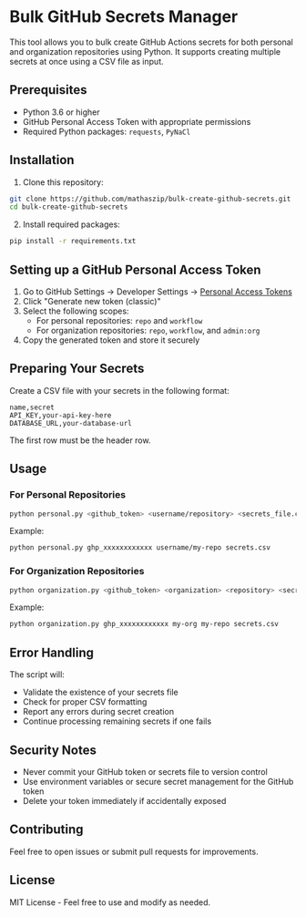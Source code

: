 # Bulk GitHub Secrets Manager

This tool allows you to bulk create GitHub Actions secrets for both personal and organization repositories using Python. It supports creating multiple secrets at once using a CSV file as input.

## Prerequisites

- Python 3.6 or higher
- GitHub Personal Access Token with appropriate permissions
- Required Python packages: `requests`, `PyNaCl`

## Installation

1. Clone this repository:

```bash
git clone https://github.com/mathaszip/bulk-create-github-secrets.git
cd bulk-create-github-secrets
```

2. Install required packages:

```bash
pip install -r requirements.txt
```

## Setting up a GitHub Personal Access Token

1. Go to GitHub Settings → Developer Settings → [Personal Access Tokens](https://github.com/settings/tokens)
2. Click "Generate new token (classic)"
3. Select the following scopes:
   - For personal repositories: `repo` and `workflow`
   - For organization repositories: `repo`, `workflow`, and `admin:org`
4. Copy the generated token and store it securely

## Preparing Your Secrets

Create a CSV file with your secrets in the following format:

```csv
name,secret
API_KEY,your-api-key-here
DATABASE_URL,your-database-url
```

The first row must be the header row.

## Usage

### For Personal Repositories

```bash
python personal.py <github_token> <username/repository> <secrets_file.csv>
```

Example:

```bash
python personal.py ghp_xxxxxxxxxxxx username/my-repo secrets.csv
```

### For Organization Repositories

```bash
python organization.py <github_token> <organization> <repository> <secrets_file.csv>
```

Example:

```bash
python organization.py ghp_xxxxxxxxxxxx my-org my-repo secrets.csv
```

## Error Handling

The script will:

- Validate the existence of your secrets file
- Check for proper CSV formatting
- Report any errors during secret creation
- Continue processing remaining secrets if one fails

## Security Notes

- Never commit your GitHub token or secrets file to version control
- Use environment variables or secure secret management for the GitHub token
- Delete your token immediately if accidentally exposed

## Contributing

Feel free to open issues or submit pull requests for improvements.

## License

MIT License - Feel free to use and modify as needed.
